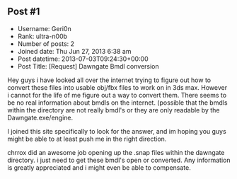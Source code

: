 ## Post #1
- Username: Geri0n
- Rank: ultra-n00b
- Number of posts: 2
- Joined date: Thu Jun 27, 2013 6:38 am
- Post datetime: 2013-07-03T09:24:30+00:00
- Post Title: [Request] Dawngate Bmdl conversion

Hey guys i have looked all over the internet trying to figure out how to convert these files into usable obj/fbx files to work on in 3ds max. However i cannot for the life of me figure out a way to convert them. There seems to be no real information about bmdls on the internet. (possible that the bmdls within the directory are not really bmdl's or they are only readable by the Dawngate.exe/engine. 

I joined this site specifically to look for the answer, and im hoping you guys might be able to at least push me in the right direction. 

chrrox did an awesome job opening up the .snap files within the dawngate directory. i just need to get these bmdl's open or converted. Any information is greatly appreciated and i might even be able to compensate.
